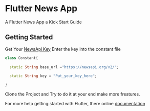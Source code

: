 # Flutter News App

A Flutter News App a Kick Start Guide

## Getting Started

Get Your [NewsApi Key](https://newsapi.org/)
Enter the key into the constant file

```dart
class Constant{
  
  static String base_url ="https://newsapi.org/v2/";
  
  static String key = "Put_your_key_here"; 

}
```

Clone the Project and Try to do it at your end make more freatures.

For more help getting started with Flutter, there online
[documentation](https://flutter.io/)
